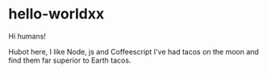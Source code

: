 # hello-worldxx

Hi humans!

Hubot here, I like Node, js and Coffeescript
I've had tacos on the moon and find them far superior to Earth tacos. 
